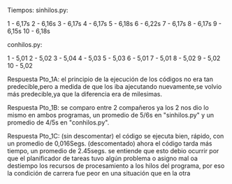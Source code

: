 Tiempos: sinhilos.py:

1 - 6,17s 2 - 6,16s 3 - 6,17s 4 - 6,17s 5 - 6,18s 6 - 6,22s 7 - 6,17s 8 - 6,17s 9 - 6,15s 10 - 6,18s

conhilos.py:

1 - 5,01 2 - 5,02 3 - 5,04 4 - 5,03 5 - 5,03 6 - 5,01 7 - 5,01 8 - 5,02 9 - 5,02 10 - 5,02

Respuesta Pto_1A: el principio de la ejecución de los códigos no era tan predecible,pero a medida de que los iba ajecutando nuevamente,se volvio más predecible,ya que la diferencia era de milesimas.

Respuesta Pto_1B: se comparo entre 2 compañeros ya los 2 nos dio lo mismo en ambos programas, un promedio de 5/6s en "sinhilos.py" y un promedio de 4/5s en "conhilos.py".

Respuesta Pto_1C: (sin descomentar) el código se ejecuta bien, rápido, con un promedio de 0,016Segs. (descomentado) ahora el código tarda más tiempo, un promedio de 2.45segs. se entiende que esto debio ocurrir por que el planificador de tareas tuvo algún problema o asigno mal oa destiempo los recursos de procesamiento a los hilos del programa, por eso la condición de carrera fue peor en una situación que en la otra

